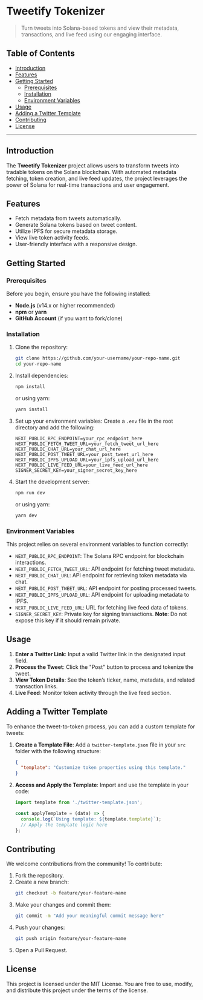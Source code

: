 
# Tweetify Tokenizer

> Turn tweets into Solana-based tokens and view their metadata, transactions, and live feed using our engaging interface.

## Table of Contents
- [Introduction](#introduction)
- [Features](#features)
- [Getting Started](#getting-started)
  - [Prerequisites](#prerequisites)
  - [Installation](#installation)
  - [Environment Variables](#environment-variables)
- [Usage](#usage)
- [Adding a Twitter Template](#adding-a-twitter-template)
- [Contributing](#contributing)
- [License](#license)

---

## Introduction
The **Tweetify Tokenizer** project allows users to transform tweets into tradable tokens on the Solana blockchain. With automated metadata fetching, token creation, and live feed updates, the project leverages the power of Solana for real-time transactions and user engagement.

## Features
- Fetch metadata from tweets automatically.
- Generate Solana tokens based on tweet content.
- Utilize IPFS for secure metadata storage.
- View live token activity feeds.
- User-friendly interface with a responsive design.

## Getting Started

### Prerequisites
Before you begin, ensure you have the following installed:
- **Node.js** (v14.x or higher recommended)
- **npm** or **yarn**
- **GitHub Account** (if you want to fork/clone)

### Installation
1. Clone the repository:
   ```bash
   git clone https://github.com/your-username/your-repo-name.git
   cd your-repo-name
   ```
2. Install dependencies:
   ```bash
   npm install
   ```
   or using yarn:
   ```bash
   yarn install
   ```

3. Set up your environment variables:
   Create a `.env` file in the root directory and add the following:
   ```
   NEXT_PUBLIC_RPC_ENDPOINT=your_rpc_endpoint_here
   NEXT_PUBLIC_FETCH_TWEET_URL=your_fetch_tweet_url_here
   NEXT_PUBLIC_CHAT_URL=your_chat_url_here
   NEXT_PUBLIC_POST_TWEET_URL=your_post_tweet_url_here
   NEXT_PUBLIC_IPFS_UPLOAD_URL=your_ipfs_upload_url_here
   NEXT_PUBLIC_LIVE_FEED_URL=your_live_feed_url_here
   SIGNER_SECRET_KEY=your_signer_secret_key_here
   ```

4. Start the development server:
   ```bash
   npm run dev
   ```
   or using yarn:
   ```bash
   yarn dev
   ```

### Environment Variables
This project relies on several environment variables to function correctly:

- `NEXT_PUBLIC_RPC_ENDPOINT`: The Solana RPC endpoint for blockchain interactions.
- `NEXT_PUBLIC_FETCH_TWEET_URL`: API endpoint for fetching tweet metadata.
- `NEXT_PUBLIC_CHAT_URL`: API endpoint for retrieving token metadata via chat.
- `NEXT_PUBLIC_POST_TWEET_URL`: API endpoint for posting processed tweets.
- `NEXT_PUBLIC_IPFS_UPLOAD_URL`: API endpoint for uploading metadata to IPFS.
- `NEXT_PUBLIC_LIVE_FEED_URL`: URL for fetching live feed data of tokens.
- `SIGNER_SECRET_KEY`: Private key for signing transactions. **Note**: Do not expose this key if it should remain private.

## Usage
1. **Enter a Twitter Link**: Input a valid Twitter link in the designated input field.
2. **Process the Tweet**: Click the "Post" button to process and tokenize the tweet.
3. **View Token Details**: See the token’s ticker, name, metadata, and related transaction links.
4. **Live Feed**: Monitor token activity through the live feed section.

## Adding a Twitter Template
To enhance the tweet-to-token process, you can add a custom template for tweets:

1. **Create a Template File**:
   Add a `twitter-template.json` file in your `src` folder with the following structure:
   ```json
   {
     "template": "Customize token properties using this template."
   }
   ```

2. **Access and Apply the Template**:
   Import and use the template in your code:
   ```javascript
   import template from './twitter-template.json';

   const applyTemplate = (data) => {
     console.log(`Using template: ${template.template}`);
     // Apply the template logic here
   };
   ```

## Contributing
We welcome contributions from the community! To contribute:

1. Fork the repository.
2. Create a new branch:
   ```bash
   git checkout -b feature/your-feature-name
   ```
3. Make your changes and commit them:
   ```bash
   git commit -m "Add your meaningful commit message here"
   ```
4. Push your changes:
   ```bash
   git push origin feature/your-feature-name
   ```
5. Open a Pull Request.

## License
This project is licensed under the MIT License. You are free to use, modify, and distribute this project under the terms of the license.
